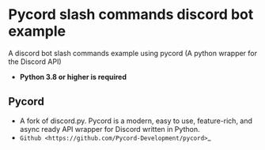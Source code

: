 # Pycord slash commands discord bot example
A discord bot slash commands example using pycord (A python wrapper for the Discord API)
- **Python 3.8 or higher is required**

Pycord
------------
- A fork of discord.py. Pycord is a modern, easy to use, feature-rich, and async ready API wrapper for Discord written in Python.
- `Github <https://github.com/Pycord-Development/pycord>`_
